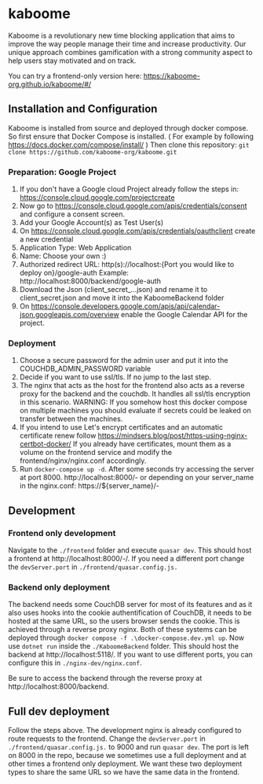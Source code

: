 # kaboome

Kaboome is a revolutionary new time blocking application that aims to improve the way people manage their time and increase productivity. Our unique approach combines gamification with a strong community aspect to help users stay motivated and on track.

You can try a frontend-only version here:
https://kaboome-org.github.io/kaboome/#/

## Installation and Configuration

Kaboome is installed from source and deployed through docker compose.
So first ensure that Docker Compose is installed. 
( For example by following https://docs.docker.com/compose/install/ )
Then clone this repository:
`git clone https://github.com/kaboome-org/kaboome.git`

### Preparation: Google Project

1. If you don't have a Google cloud Project already follow the steps in: https://console.cloud.google.com/projectcreate
2. Now go to https://console.cloud.google.com/apis/credentials/consent and configure a consent screen. 
  1. Add your Google Account(s) as Test User(s) 
3. On https://console.cloud.google.com/apis/credentials/oauthclient create a new credential
  1. Application Type: Web Application
  2. Name: Choose your own :) 
  3. Authorized redirect URL: http(s)://localhost:{Port you would like to deploy on}/google-auth Example: http://localhost:8000/backend/google-auth
  4. Download the Json (client_secret_...json) and rename it to client_secret.json and move it into the KaboomeBackend folder
4. On https://console.developers.google.com/apis/api/calendar-json.googleapis.com/overview enable the Google Calendar API for the project.

### Deployment

1. Choose a secure password for the admin user and put it into the COUCHDB_ADMIN_PASSWORD variable
2. Decide if you want to use ssl/tls. If no jump to the last step.
3. The nginx that acts as the host for the frontend also acts as a reverse proxy for the backend and the couchdb. It handles all ssl/tls encryption in this scenario. WARNING: If you somehow host this docker compose on multiple machines you should evaluate if secrets could be leaked on transfer between the machines.
4. If you intend to use Let's encrypt certificates and an automatic certificate renew follow https://mindsers.blog/post/https-using-nginx-certbot-docker/
If you already have certificates, mount them as a volume on the frontend service and modify the frontend/nginx/nginx.conf accordingly.
5. Run `docker-compose up -d`. After some seconds try accessing the server at port 8000. http://localhost:8000/- or depending on your server_name in the nginx.conf: https://${server_name}/-

## Development

### Frontend only development

Navigate to the `./frontend` folder and execute `quasar dev`.
This should host a frontend at http://localhost:8000/-/.
If you need a different port change the `devServer.port` in `./frontend/quasar.config.js.`

### Backend only deployment

The backend needs some CouchDB server for most of its features and as it also uses hooks into the cookie authentification of CouchDB, it needs to be hosted at the same URL, so the users browser sends the cookie.
This is achieved through a reverse proxy nginx.
Both of these systems can be deployed through `docker compose -f .\docker-compose.dev.yml up`.
Now use `dotnet run` inside the `./KaboomeBackend` folder.
This should host the backend at http://localhost:5118/.
If you want to use different ports, you can configure this in `./nginx-dev/nginx.conf`.

Be sure to access the backend through the reverse proxy at http://localhost:8000/backend.

## Full dev deployment

Follow the steps above.
The development nginx is already configured to route requests to the frontend.
Change the `devServer.port` in `./frontend/quasar.config.js.` to 9000 and run `quasar dev`.
The port is left on 8000 in the repo, because we sometimes use a full deployment and at other times a frontend only deployment.
We want these two deployment types to share the same URL so we have the same data in the frontend.
